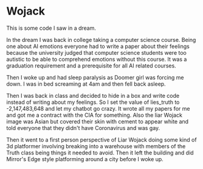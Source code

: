 # Wojack
 This is some code I saw in a dream. 
 
 In the dream I was back in college taking a computer science course. Being one about AI emotions everyone had to write a paper about their feelings because the university judged that computer science students were too autistic to be able to comprehend emotions without this course. It was a graduation requirement and a prerequisite for all AI related courses.
 
 Then I woke up and had sleep paralysis as Doomer girl was forcing me down. I was in bed screaming at 4am and then fell back asleep.
 
 Then I was back in class and decided to hide in a box and write code instead of writing about my feelings. So I set the value of lies_truth to -2,147,483,648 and let my chatbot go crazy. It wrote all my papers for me and got me a contract with the CIA for something. Also the liar Wojack image was Asian but covered their skin with cement to appear white and told everyone that they didn't have Coronavirus and was gay. 
 
 Then it went to a first person perspective of Liar Wojack doing some kind of 3d platformer involving breaking into a warehouse with members of the Truth class being things it needed to avoid. Then it left the building and did Mirror's Edge style platforming around a city before I woke up. 

